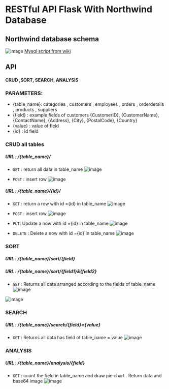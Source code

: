 #  RESTful API Flask With Northwind Database

##  Northwind database schema 
![image](https://user-images.githubusercontent.com/63099899/202976369-5d4a9c36-8565-4b71-bd2e-a3117e764620.png)
 [Mysql script from wiki](https://en.wikiversity.org/wiki/Database_Examples/Northwind/MySQL)

## API
#### CRUD ,SORT, SEARCH, ANALYSIS 
### PARAMETERS: 
 - {table_name}: categories , customers , employees , orders , orderdetails , products , suppliers
 - {field} : example fields of customers {CustomerID}, {CustomerName}, {ContactName}, {Address}, {City}, {PostalCode}, {Country}
 - {value} : value of field
 - {id} : id field
### CRUD all tables
##### **URL** : /{table_name}/
 - `GET`  : return all data in  table_name
  ![image](https://user-images.githubusercontent.com/63099899/202987741-cce6f293-4e71-4adf-9094-429aceb32852.png)

 - `POST` : insert row
 ![image](https://user-images.githubusercontent.com/63099899/202987981-1c42d340-32cc-4bf1-90a2-753f3792e8f3.png)

##### **URL** : /{table_name}/{id}/
 - `GET`  : return a row with id ={id} in table_name
 ![image](https://user-images.githubusercontent.com/63099899/202987534-8265488d-fd20-4a9d-b190-ad8ae1a47edc.png)

 - `POST` : insert row
 ![image](https://user-images.githubusercontent.com/63099899/202987462-571695b4-f7f0-476a-bc65-58d2ca85054e.png)

 - `PUT`: Update a now with id ={id} in table_name
 ![image](https://user-images.githubusercontent.com/63099899/202987298-acba7edb-4f5d-4372-89cd-beb0fa7e4945.png)

 - `DELETE` : Delete a now with id ={id} in table_name
 ![image](https://user-images.githubusercontent.com/63099899/202986955-27233d28-6c87-4f44-8f32-400f59907307.png)

### SORT 
##### **URL** : /{table_name}/sort/{field}
##### **URL** : /{table_name}/sort/{field1}&{field2}

 - `GET`  : Returns all data arranged according to the fields of table_name
 ![image](https://user-images.githubusercontent.com/63099899/202987644-6657bb0e-7e81-4337-998b-0f47e5b274fd.png)

 ![image](https://user-images.githubusercontent.com/63099899/202986659-7c1edef5-025f-4134-9cb6-1e82cd1294b5.png)

### SEARCH
##### **URL** : /{table_name}/search/{field}={value}
 -  `GET`  : Returns all data has field of table_name = value
 ![image](https://user-images.githubusercontent.com/63099899/202986571-2a630ca9-7ac0-4973-9ae8-e3e87fb2466f.png)

### ANALYSIS

  
##### **URL** : /{table_name}/analysis/{field}
 - `GET`  : count the field in table_name and draw pie chart . Return data and base64 image
![image](https://user-images.githubusercontent.com/63099899/202986344-c9da8210-a34c-49b6-a3a3-e1a4917d0e16.png)

  
